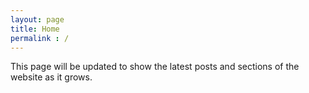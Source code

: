 ```yaml
---
layout: page
title: Home
permalink : /
---
```


This page will be updated to show the latest posts and sections of the website as it grows.
